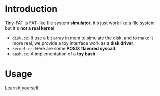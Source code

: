 # Introduction
Tiny-FAT is FAT-like file system **simulator**, it's just work like a file system but it's **not a real kernel**.

- `disk.cc`:   It use a bit array in mem to simulate the disk, and to make it more real, we provide a toy interface work as a **disk driver**.
- `kernel.cc`: Here are some **POSIX flavored syscall**.
- `bash.cc`:   A implementation of a **toy bash**.

# Usage
Learn it yourself.
